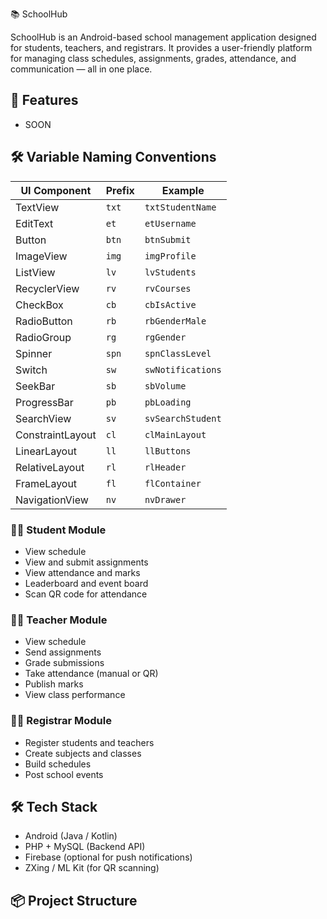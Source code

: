  📚 SchoolHub

SchoolHub is an Android-based school management application designed for students, teachers, and registrars. It provides a user-friendly platform for managing class schedules, assignments, grades, attendance, and communication — all in one place.

## 🚀 Features
- SOON



## 🛠️ Variable Naming Conventions

| UI Component        | Prefix | Example             |
|---------------------|--------|---------------------|
| TextView            | `txt`  | `txtStudentName`    |
| EditText            | `et`   | `etUsername`        |
| Button              | `btn`  | `btnSubmit`         |
| ImageView           | `img`  | `imgProfile`        |
| ListView            | `lv`   | `lvStudents`        |
| RecyclerView        | `rv`   | `rvCourses`         |
| CheckBox            | `cb`   | `cbIsActive`        |
| RadioButton         | `rb`   | `rbGenderMale`      |
| RadioGroup          | `rg`   | `rgGender`          |
| Spinner             | `spn`  | `spnClassLevel`     |
| Switch              | `sw`   | `swNotifications`   |
| SeekBar             | `sb`   | `sbVolume`          |
| ProgressBar         | `pb`   | `pbLoading`         |
| SearchView          | `sv`   | `svSearchStudent`   |
| ConstraintLayout    | `cl`   | `clMainLayout`      |
| LinearLayout        | `ll`   | `llButtons`         |
| RelativeLayout      | `rl`   | `rlHeader`          |
| FrameLayout         | `fl`   | `flContainer`       |
| NavigationView      | `nv`   | `nvDrawer`          |





### 👨‍🎓 Student Module
- View schedule
- View and submit assignments
- View attendance and marks
- Leaderboard and event board
- Scan QR code for attendance

### 👨‍🏫 Teacher Module
- View schedule
- Send assignments
- Grade submissions
- Take attendance (manual or QR)
- Publish marks
- View class performance

### 🧑‍💼 Registrar Module
- Register students and teachers
- Create subjects and classes
- Build schedules
- Post school events

## 🛠️ Tech Stack
- Android (Java / Kotlin)
- PHP + MySQL (Backend API)
- Firebase (optional for push notifications)
- ZXing / ML Kit (for QR scanning)

## 📦 Project Structure


